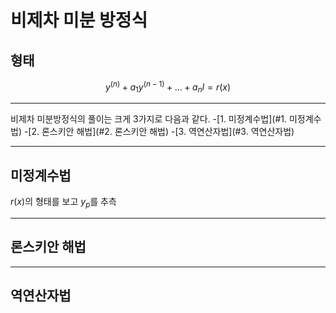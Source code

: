 # 비제차 미분 방정식

## 형태

$$
y^{(n)} + a_{1} y^{(n-1)} + ... + a_{n} I = r(x)
$$

---

비제차 미분방정식의 풀이는 크게 3가지로 다음과 같다. 
-[1. 미정계수법](#1. 미정계수법)
-[2. 론스키안 해법](#2. 론스키안 해법)
-[3. 역연산자법](#3. 역연산자법) 

---
## 미정계수법

$r(x)$의 형태를 보고 $y_{p}$를 추측

---
## 론스키안 해법 

---
## 역연산자법

